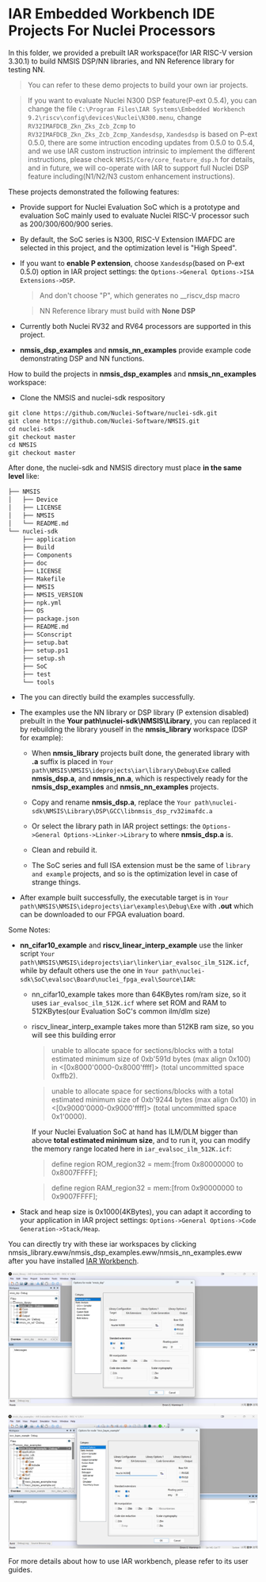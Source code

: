 # IAR Embedded Workbench IDE Projects For Nuclei Processors

In this folder, we provided a prebuilt IAR workspace(for IAR RISC-V version 3.30.1) to build NMSIS DSP/NN libraries, and NN Reference library for testing NN.

> You can refer to these demo projects to build your own iar projects.

> If you want to evaluate Nuclei N300 DSP feature(P-ext 0.5.4), you can change the file `C:\Program Files\IAR Systems\Embedded Workbench 9.2\riscv\config\devices\Nuclei\N300.menu`, change `RV32IMAFDCB_Zkn_Zks_Zcb_Zcmp` to `RV32IMAFDCB_Zkn_Zks_Zcb_Zcmp_Xandesdsp`, `Xandesdsp` is based on P-ext 0.5.0, there are some intruction encoding updates from 0.5.0 to 0.5.4, and we use IAR custom instruction intrinsic to implement the different instructions, please check `NMSIS/Core/core_feature_dsp.h` for details, and in future, we will co-operate with IAR to support full Nuclei DSP feature including(N1/N2/N3 custom enhancement instructions).

These projects demonstrated the following features:

- Provide support for Nuclei Evaluation SoC which is a prototype and evaluation SoC mainly
  used to evaluate Nuclei RISC-V processor such as 200/300/600/900 series.

- By default, the SoC series is N300, RISC-V Extension IMAFDC are selected in this project, and the optimization level is "High Speed".

- If you want to **enable P extension**, choose ``Xandesdsp``(based on P-ext 0.5.0) option in IAR project settings: the `Options->General Options->ISA Extensions->DSP`.
  > And don't choose "P", which generates no __riscv_dsp macro

  > NN Reference library must build with **None DSP**

- Currently both Nuclei RV32 and RV64 processors are supported in this project.

- **nmsis_dsp_examples** and **nmsis_nn_examples** provide example code demonstrating DSP and NN functions.

How to build the projects in **nmsis_dsp_examples** and **nmsis_nn_examples** workspace:
* Clone the NMSIS and nuclei-sdk respository

```shell
git clone https://github.com/Nuclei-Software/nuclei-sdk.git
git clone https://github.com/Nuclei-Software/NMSIS.git
cd nuclei-sdk
git checkout master
cd NMSIS
git checkout master
```

After done, the nuclei-sdk and NMSIS directory must place **in the same level** like:

```shell
├── NMSIS
│   ├── Device
│   ├── LICENSE
│   ├── NMSIS
│   └── README.md
└── nuclei-sdk
    ├── application
    ├── Build
    ├── Components
    ├── doc
    ├── LICENSE
    ├── Makefile
    ├── NMSIS
    ├── NMSIS_VERSION
    ├── npk.yml
    ├── OS
    ├── package.json
    ├── README.md
    ├── SConscript
    ├── setup.bat
    ├── setup.ps1
    ├── setup.sh
    ├── SoC
    ├── test
    └── tools
```

* The you can directly build the examples successfully.
* The examples use the NN library or DSP library (P extension disabled) prebuilt in the **Your path\nuclei-sdk\NMSIS\Library**, you can replaced it by rebuilding the library youself in the **nmsis_library** workspace (DSP for example):

  * When **nmsis_library** projects built done, the generated library with **.a** suffix is placed in `Your path\NMSIS\NMSIS\ideprojects\iar\library\Debug\Exe` called **nmsis_dsp.a**, and **nmsis_nn.a**, which is respectively ready for the **nmsis_dsp_examples** and **nmsis_nn_examples** projects.

  * Copy and rename **nmsis_dsp.a**, replace the `Your path\nuclei-sdk\NMSIS\Library\DSP\GCC\libnmsis_dsp_rv32imafdc.a`

  * Or select the library path in IAR project settings: the `Options->General Options->Linker->Library` to where **nmsis_dsp.a** is.

  * Clean and rebuild it.

  * The SoC series and full ISA extension must be the same of `library and example` projects, and so is the optimization level in case of strange things.

* After example built successfully, the executable target is in `Your path\NMSIS\NMSIS\ideprojects\iar\examples\Debug\Exe` with **.out** which can be downloaded to our FPGA evaluation board.

Some Notes:

* **nn_cifar10_example** and **riscv_linear_interp_example** use the linker script `Your path\NMSIS\NMSIS\ideprojects\iar\linker\iar_evalsoc_ilm_512K.icf`, while by default others use the one in `Your path\nuclei-sdk\SoC\evalsoc\Board\nuclei_fpga_eval\Source\IAR`:
  * nn_cifar10_example takes more than 64KBytes rom/ram size, so it uses `iar_evalsoc_ilm_512K.icf` where set ROM and RAM to 512KBytes(our Evaluation SoC's common ilm/dlm size)

  * riscv_linear_interp_example takes more than 512KB ram size, so you will see this building error

    > unable to allocate space for sections/blocks with a total estimated minimum size of 0xb'591d bytes (max align 0x100) in <[0x8000'0000-0x8000'ffff]> (total uncommitted space 0xffb2).

    > unable to allocate space for sections/blocks with a total estimated minimum size of 0xb'9244 bytes (max align 0x10) in <[0x9000'0000-0x9000'ffff]> (total uncommitted space 0x1'0000).

    If your Nuclei Evaluation SoC at hand has ILM/DLM bigger than above **total estimated minimum size**, and to run it, you can modify the memory range located here in `iar_evalsoc_ilm_512K.icf`:

    > define region ROM_region32 = mem:[from 0x80000000 to 0x8007FFFF];

    > define region RAM_region32 = mem:[from 0x90000000 to 0x9007FFFF];

* Stack and heap size is 0x1000(4KBytes), you can adapt it according to your application in IAR project settings: `Options->General Options->Code Generation->Stack/Heap`.


You can directly try with these iar workspaces by clicking nmsis_library.eww/nmsis_dsp_examples.eww/nmsis_nn_examples.eww after you have installed [IAR Workbench](https://www.iar.com/riscv).

![IAR Projects for Nuclei](assests/nmsis_iar_projects.png)

![IAR Projects for Nuclei](assests/nmsis_iar_example_projects.png)




For more details about how to use IAR workbench, please refer to its user guides.
